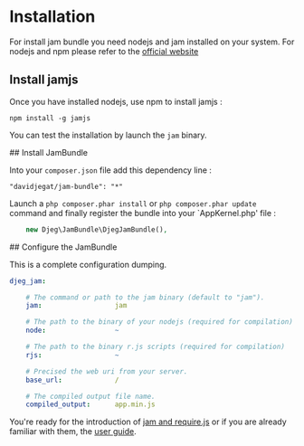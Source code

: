 Installation
============

For install jam bundle you need nodejs and jam installed on your system. For nodejs and npm
please refer to the [official website](http://nodejs.org/)

## Install jamjs

Once you have installed nodejs, use npm to install jamjs :

```
npm install -g jamjs
```

You can test the installation by launch the `jam` binary.

## Install JamBundle

Into your `composer.json` file add this dependency line :

```
"davidjegat/jam-bundle": "*"
```

Launch a `php composer.phar install` or `php composer.phar update` command and finally register the 
bundle into your `AppKernel.php' file :

```php
	new Djeg\JamBundle\DjegJamBundle(),
```

## Configure the JamBundle

This is a complete configuration dumping.

```yaml
djeg_jam:

    # The command or path to the jam binary (default to "jam").
    jam:                  jam

    # The path to the binary of your nodejs (required for compilation)
    node:                 ~

    # The path to the binary r.js scripts (required for compilation)
    rjs:                  ~

    # Precised the web uri from your server.
    base_url:             /

    # The compiled output file name.
    compiled_output:      app.min.js

```

You're ready for the introduction of 
[jam and require.js](https://github.com/davidjegat/JamBundle/blob/master/Resources/doc/introduction.md) or
if you are already familiar with them, the [user guide](https://github.com/davidjegat/JamBundle/blob/master/Resources/doc/user_guide.md).